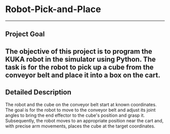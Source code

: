 # Robot-Pick-and-Place
---
## Project Goal

The objective of this project is to program the KUKA robot in the simulator using Python. The task is for the robot to pick up a cube from the conveyor belt and place it into a box on the cart.
---
## Detailed Description

The robot and the cube on the conveyor belt start at known coordinates. The goal is for the robot to move to the conveyor belt and adjust its joint angles to bring the end effector to the cube's position and grasp it. Subsequently, the robot moves to an appropriate position near the cart and, with precise arm movements, places the cube at the target coordinates.
